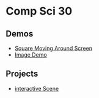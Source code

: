 # Comp Sci 30

## Demos
- [Square Moving Around Screen](square-moving)
-  [Image Demo](image-demo)


## Projects

- [interactive Scene](interected-scene)
